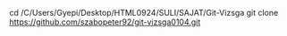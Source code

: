 cd /C/Users/Gyepi/Desktop/HTML0924/SULI/SAJAT/Git-Vizsga
git clone https://github.com/szabopeter92/git-vizsga0104.git

